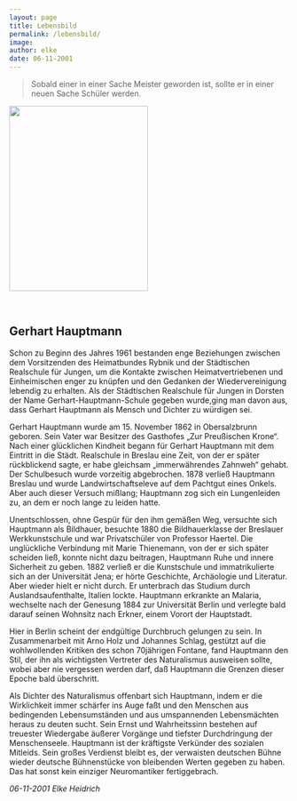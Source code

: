 ```yaml
---
layout: page
title: Lebensbild
permalink: /lebensbild/
image: 
author: elke
date: 06-11-2001
---
```


<blockquote>
Sobald einer in einer Sache Meister geworden ist,
sollte er in einer neuen Sache Schüler werden.
</blockquote>

<tbody>
		<tr>
			<td style="width: 250px"> <img src="{{site.baseurl}}/Wer war Gerhart Hauptmann__files/Gerhart_1.BMP" width="250" height="333"></td>
			<td style="width: 410px">
			<div align="center">
			</div>
			<p>
			&nbsp;
			</p>
			</td>
		</tr>
	</tbody>

## Gerhart Hauptmann

Schon zu Beginn des Jahres 1961 bestanden enge Beziehungen zwischen dem Vorsitzenden des Heimatbundes Rybnik und der Städtischen Realschule für Jungen, um die Kontakte zwischen Heimatvertriebenen und Einheimischen enger zu knüpfen und den Gedanken der Wiedervereinigung lebendig zu erhalten.
Als der Städtischen Realschule für Jungen in Dorsten der Name Gerhart-Hauptmann-Schule gegeben wurde,ging man davon aus, dass Gerhart Hauptmann als Mensch und Dichter zu würdigen sei.

Gerhart Hauptmann wurde am 15. November 1862 in Obersalzbrunn geboren.
Sein Vater war Besitzer des Gasthofes „Zur Preußischen Krone“. Nach einer glücklichen Kindheit begann für Gerhart Hauptmann mit dem Eintritt in die Städt. Realschule in Breslau eine Zeit, von der er später rückblickend sagte, er habe gleichsam „immerwährendes Zahnweh“ gehabt. Der Schulbesuch wurde vorzeitig abgebrochen. 1878 verließ Hauptmann Breslau und wurde Landwirtschaftseleve auf dem Pachtgut eines Onkels. Aber auch dieser Versuch mißlang; Hauptmann zog sich ein Lungenleiden zu, an dem er noch lange zu leiden hatte.

Unentschlossen, ohne Gespür für den ihm gemäßen Weg, versuchte sich Hauptmann als Bildhauer, besuchte 1880 die Bildhauerklasse der Breslauer Werkkunstschule und war Privatschüler von Professor Haertel. Die unglückliche Verbindung mit Marie Thienemann, von der er sich später scheiden ließ, konnte nicht dazu beitragen, Hauptmann Ruhe und innere Sicherheit zu geben. 1882 verließ er die Kunstschule und immatrikulierte sich an der Universität Jena; er hörte Geschichte, Archäologie und Literatur. Aber wieder hielt er nicht durch. Er unterbrach das Studium durch Auslandsaufenthalte, Italien lockte. Hauptmann erkrankte an Malaria, wechselte nach der Genesung 1884 zur Universität Berlin und verlegte bald darauf seinen Wohnsitz nach Erkner, einem Vorort der Hauptstadt.

Hier in Berlin scheint der endgültige Durchbruch gelungen zu sein. In Zusammenarbeit mit Arno Holz und Johannes  Schlag, gestützt auf die wohlwollenden Kritiken des schon 70jährigen Fontane, fand Hauptmann den Stil, der ihn als wichtigsten Vertreter des Naturalismus ausweisen sollte, wobei aber nie vergessen werden darf, daß Hauptmann die Grenzen dieser Epoche bald überschritt.

Als Dichter des Naturalismus offenbart sich Hauptmann, indem er die Wirklichkeit immer schärfer ins Auge faßt und den Menschen aus bedingenden Lebensumständen und aus umspannenden Lebensmächten heraus zu deuten sucht. Sein Ernst und Wahrheitssinn bestehen auf treuester Wiedergabe äußerer Vorgänge und tiefster Durchdringung der Menschenseele. Hauptmann ist der kräftigste Verkünder des sozialen Mitleids.
Sein großes Verdienst bleibt es, der verwaisten deutschen Bühne wieder deutsche Bühnenstücke von bleibenden Werten gegeben zu haben. Das hat sonst kein einziger Neuromantiker fertiggebrach.

*06-11-2001
Elke Heidrich*